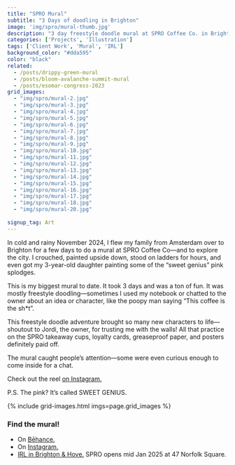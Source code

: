 ```yaml
---
title: "SPRO Mural"
subtitle: "3 Days of doodling in Brighton"
image: 'img/spro/mural-thumb.jpg'
description: "3 day freestyle doodle mural at SPRO Coffee Co. in Brighton and Hove. It’s my biggest mural to date. It took 3 days and was a ton of fun."
categories: ['Projects', 'Illustration']
tags: ['Client Work', 'Mural', 'IRL']
background_color: "#dda595"
color: "black"
related:
  - /posts/drippy-green-mural
  - /posts/bloom-avalanche-summit-mural
  - /posts/esomar-congress-2023
grid_images:
  - "img/spro/mural-2.jpg"
  - "img/spro/mural-3.jpg"
  - "img/spro/mural-4.jpg"
  - "img/spro/mural-5.jpg"
  - "img/spro/mural-6.jpg"
  - "img/spro/mural-7.jpg"
  - "img/spro/mural-8.jpg"
  - "img/spro/mural-9.jpg"
  - "img/spro/mural-10.jpg"
  - "img/spro/mural-11.jpg"
  - "img/spro/mural-12.jpg"
  - "img/spro/mural-13.jpg"
  - "img/spro/mural-14.jpg"
  - "img/spro/mural-15.jpg"
  - "img/spro/mural-16.jpg"
  - "img/spro/mural-17.jpg"
  - "img/spro/mural-18.jpg"
  - "img/spro/mural-20.jpg"
  
signup_tag: Art
---
```

In cold and rainy November 2024, I flew my family from Amsterdam over to Brighton for a few days to do a mural at SPRO Coffee Co—and to explore the city. I crouched, painted upside down, stood on ladders for hours, and even got my 3-year-old daughter painting some of the “sweet genius” pink splodges.

This is my biggest mural to date. It took 3 days and was a ton of fun. It was mostly freestyle doodling—sometimes I used my notebook or chatted to the owner about an idea or character, like the poopy man saying “This coffee is the sh*t”.

This freestyle doodle adventure brought so many new characters to life—shoutout to Jordi, the owner, for trusting me with the walls! All that practice on the SPRO takeaway cups, loyalty cards, greaseproof paper, and posters definitely paid off.

The mural caught people’s attention—some were even curious enough to come inside for a chat.

Check out the reel [on Instagram.](https://www.instagram.com/p/DC9ODziipWp/)

P.S. The pink? It’s called SWEET GENIUS.

{% include grid-images.html imgs=page.grid_images %}

### Find the mural!
- On [Bēhance.](https://www.behance.net/gallery/213645133/SPRO-Doodle-Mural)
- On [Instagram.](https://www.instagram.com/p/DC9ODziipWp/)
- [IRL in Brighton & Hove.](https://maps.app.goo.gl/KnA7WeyhRmcquzkN8) SPRO opens mid Jan 2025 at 47 Norfolk Square.
